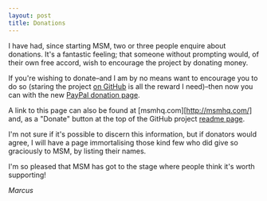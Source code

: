 ```yaml
---
layout: post
title: Donations
---
```


I have had, since starting MSM, two or three people enquire about donations. It's a fantastic feeling; that someone without prompting would, of their own free accord, wish to encourage the project by donating money.

If you're wishing to donate–and I am by no means want to encourage you to do so (staring the project [on GitHub][star] is all the reward I need)–then now you can with the new [PayPal donation page][paypal].

A link to this page can also be found at [msmhq.com][http://msmhq.com/] and, as a "Donate" button at the top of the GitHub project [readme page][readme].

I'm not sure if it's possible to discern this information, but if donators would agree, I will have a page immortalising those kind few who did give so graciously to MSM, by listing their names.

I'm so pleased that MSM has got to the stage where people think it's worth supporting!

*Marcus*

[readme]: https://github.com/marcuswhybrow/minecraft-server-manager#readme
[star]: https://github.com/marcuswhybrow/minecraft-server-manager
[paypal]: https://www.paypal.com/cgi-bin/webscr?cmd=_s-xclick&hosted_button_id=Z7XQDNF7U5GLL